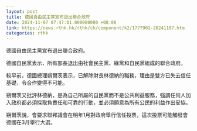 ```yaml
---
layout: post
title: 德國自由民主黨宣布退出聯合政府
date: 2024-11-07 07:47:01.000000000 +08:00
link: https://news.rthk.hk/rthk/ch/component/k2/1777902-20241107.htm
categories: rthk
---
```


德國自由民主黨宣布退出聯合政府。

德國自民黨表示，所有部長退出由社會民主黨、綠黨和自民黨組成的聯合政府。

較早前，德國總理朔爾茨表示，已解除財長林德納的職務，理由是雙方已失去信任基礎，令合作變得不可能。

朔爾茨又批評林德納，是為自己所屬的自民黨而不是公共利益服務，強調任何人加入政府都必須採取負責任和可靠的行動，並必須願意為所有公民的利益作出妥協。

朔爾茨說，會要求聯邦議會在明年1月對政府舉行信任投票，這次投票可能觸發會德國在3月舉行大選。
